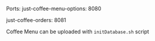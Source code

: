Ports:
just-coffee-menu-options: 8080

just-coffee-orders: 8081

Coffee Menu can be uploaded with `initDatabase.sh` script

